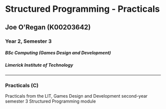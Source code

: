 # Structured Programming - Practicals
## Joe O'Regan (K00203642)
### Year 2, Semester 3
##### BSc Computing (Games Design and Development)
##### Limerick Institute of Technology

---

### Practicals (C)

Practicals from the LIT, Games Design and Development second-year semester 3 Structured Programming module

